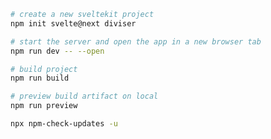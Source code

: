 ```bash
# create a new sveltekit project
npm init svelte@next diviser
```

```bash
# start the server and open the app in a new browser tab
npm run dev -- --open
```

```bash
# build project
npm run build
```

```bash
# preview build artifact on local
npm run preview
```

```bash
npx npm-check-updates -u
```
